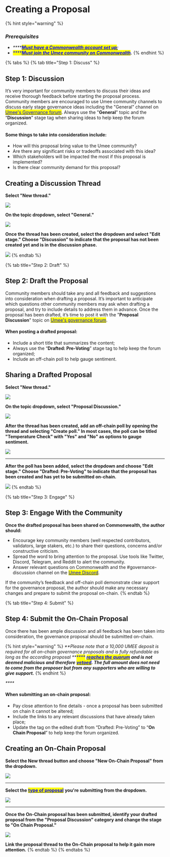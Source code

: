 # Creating a Proposal

{% hint style="warning" %}
### _Prerequisites_

* _****_[_<mark style="color:blue;">**Must have a Commonwealth account set up**</mark>_](https://docs.commonwealth.im/commonwealth/account-overview/creating-your-account)_**;**_
* _<mark style="color:blue;">****</mark>_[_<mark style="color:blue;">**Must join the Umee community on Commonwealth**</mark>_](https://commonwealth.im/umee/)_**.**_
{% endhint %}

{% tabs %}
{% tab title="Step 1: Discuss" %}
## Step 1: Discussion

It’s very important for community members to discuss their ideas and receive thorough feedback before starting the proposal process. Community members are encouraged to use Umee community channels to discuss early stage governance ideas including the "General" channel on [<mark style="color:blue;">Umee's Governance forum</mark>](https://commonwealth.im/umee/discussions/General). Always use the "**General**" topic and the “**Discussion**” stage tag when sharing ideas to help keep the forum organized.



#### **Some things to take into consideration include:**

* How will this proposal bring value to the Umee community?
* Are there any significant risks or tradeoffs associated with this idea?
* Which stakeholders will be impacted the most if this proposal is implemented?
* Is there clear community demand for this proposal?

## Creating a Discussion Thread

**Select "New thread."**

![](<../.gitbook/assets/new thread (1).png>)



**On the topic dropdown, select "General."**

![](<../.gitbook/assets/general topic.png>)



**Once the thread has been created, select the dropdown and select "Edit stage." Choose "Discussion" to indicate that the proposal has not been created yet and is in the discussion phase.**

![](<../.gitbook/assets/edit stage.png>)
{% endtab %}

{% tab title="Step 2: Draft" %}
## Step 2: Draft the Proposal

Community members should take any and all feedback and suggestions into consideration when drafting a proposal. It’s important to anticipate which questions other community members may ask when drafting a proposal, and try to include details to address them in advance. Once the proposal has been drafted, it’s time to post it with the "**Proposal Discussion**" topic on [<mark style="color:blue;">Umee's governance forum</mark>](https://commonwealth.im/umee).



#### **When posting a drafted proposal:**

* Include a short title that summarizes the content;
* Always use the “**Drafted: Pre-Voting**” stage tag to help keep the forum organized;
* Include an off-chain poll to help gauge sentiment.

## Sharing a Drafted Proposal

**Select "New thread."**

![](<../.gitbook/assets/new thread.png>)



**On the topic dropdown, select "Proposal Discussion."**

![](<../.gitbook/assets/proposal discussion topic.png>)



**After the thread has been created, add an off-chain poll by opening the thread and selecting "Create poll." In most cases, the poll can be titled "Temperature Check" with "Yes" and "No" as options to gauge sentiment.**

![](<../.gitbook/assets/create a poll.png>)

****

**After the poll has been added, select the dropdown and choose "Edit stage." Choose "Drafted: Pre-Voting" to indicate that the proposal has been created and has yet to be submitted on-chain.**

![](<../.gitbook/assets/edit stage (1).png>)
{% endtab %}

{% tab title="Step 3: Engage" %}
## **Step 3: Engage With the Community**

**Once the drafted proposal has been shared on Commonwealth, the author should:**

* Encourage key community members (well respected contributors, validators, large stakers, etc.) to share their questions, concerns and/or constructive criticism.
* Spread the word to bring attention to the proposal. Use tools like Twitter, Discord, Telegram, and Reddit to alert the community.
* Answer relevant questions on Commonwealth and the #governance-discussion channel on the [<mark style="color:blue;">Umee Discord</mark>](https://discord.gg/umee).

If the community’s feedback and off-chain poll demonstrate clear support for the governance proposal, the author should make any necessary changes and prepare to submit the proposal on-chain.
{% endtab %}

{% tab title="Step 4: Submit" %}
## **Step 4: Submit the On-Chain Proposal**

Once there has been ample discussion and all feedback has been taken into consideration, the governance proposal should be submitted on-chain.

{% hint style="warning" %}
_**Please note that a 10,000 UMEE deposit is required for all on-chain governance proposals and is fully refundable as long as the according proposal **<mark style="color:blue;">****</mark>_ [_<mark style="color:blue;">**reaches the quorum**</mark>_](https://docs.umee.cc/umee/overview/governance/governance-process#failure-to-reach-quorum) _**and is not deemed malicious and therefore**_ [_<mark style="color:blue;">**vetoed**</mark>_](https://docs.umee.cc/umee/overview/governance/governance-process#vetoed)_**. The full amount does not need to come from the proposer but from any supporters who are willing to give support.**_
{% endhint %}

_****_

#### When submitting an on-chain proposal:

* Pay close attention to fine details - once a proposal has been submitted on chain it cannot be altered;
* Include the links to any relevant discussions that have already taken place;
* Update the tag on the edited draft from “Drafted: Pre-Voting” to “**On Chain Proposal**” to help keep the forum organized.

## **Creating** an On-Chain Proposal

**Select the New thread button and choose "New On-Chain Proposal" from the dropdown.**

![](<../.gitbook/assets/new prop.png>)

****

**Select the** [<mark style="color:blue;">**type of proposal**</mark>](https://docs.umee.cc/umee/overview/governance/types-of-proposals) **you're submitting from the dropdown.**

![](<../.gitbook/assets/image (49).png>)

****

**Once the On-Chain proposal has been submitted, identify your drafted proposal from the "Proposal Discussion" category and change the stage to "On Chain Proposal."**&#x20;

![](<../.gitbook/assets/edit stage (2).png>)



**Link the proposal thread to the On-Chain proposal to help it gain more attention.**
{% endtab %}
{% endtabs %}
